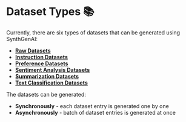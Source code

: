 # Dataset Types 📚

Currently, there are six types of datasets that can be generated using SynthGenAI:

- [**Raw Datasets**](./raw_datasets.md)
- [**Instruction Datasets**](./instruction_datasets.md)
- [**Preference Datasets**](./preference_datasets.md)
- [**Sentiment Analysis Datasets**](./sentiment_analysis_datasets.md)
- [**Summarization Datasets**](./summarization_datasets.md)
- [**Text Classification Datasets**](./text_classification_datasets.md)

The datasets can be generated:

- **Synchronously** - each dataset entry is generated one by one
- **Asynchronously** - batch of dataset entries is generated at once
